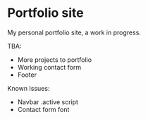 # Portfolio site
 My personal portfolio site, a work in progress.
 
 
TBA:
- More projects to portfolio
- Working contact form
- Footer

Known Issues:
- Navbar .active script
- Contact form font
